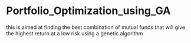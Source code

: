 # Portfolio_Optimization_using_GA
this is aimed at finding the best combination of mutual funds that will give the highest return at a low risk using a genetic algorithm
